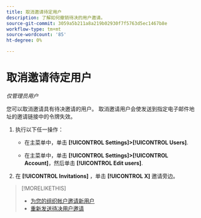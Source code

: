 ```yaml
---
title: 取消邀请待定用户
description: 了解如何撤销待决的用户邀请。
source-git-commit: 3059a5b211a8a219b02930f7f5763d5ec1467b8e
workflow-type: tm+mt
source-wordcount: '85'
ht-degree: 0%

---
```


# 取消邀请待定用户

*仅管理员用户*

您可以取消邀请具有待决邀请的用户。 取消邀请用户会使发送到指定电子邮件地址的邀请链接中的令牌失效。

1. 执行以下任一操作：

   * 在主菜单中，单击 **[!UICONTROL Settings]>[!UICONTROL Users]**.

   * 在主菜单中，单击 **[!UICONTROL Settings]>[!UICONTROL Account]**，然后单击 **[!UICONTROL Edit users]**.

1. 在 **[!UICONTROL Invitations]** ，单击 **[!UICONTROL X]** 邀请旁边。

>[!MORELIKETHIS]
>
>* [为您的组织帐户邀请新用户](user-invite.md)
>* [重新发送待决用户邀请](user-resend-invite.md)


<!-- >* [Edit User Permissions or Delete a User](user-edit.md) -->
